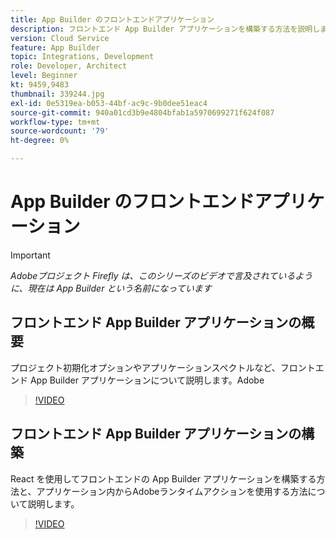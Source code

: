 ```yaml
---
title: App Builder のフロントエンドアプリケーション
description: フロントエンド App Builder アプリケーションを構築する方法を説明します。
version: Cloud Service
feature: App Builder
topic: Integrations, Development
role: Developer, Architect
level: Beginner
kt: 9459,9483
thumbnail: 339244.jpg
exl-id: 0e5319ea-b053-44bf-ac9c-9b0dee51eac4
source-git-commit: 940a01cd3b9e4804bfab1a5970699271f624f087
workflow-type: tm+mt
source-wordcount: '79'
ht-degree: 0%

---
```


# App Builder のフロントエンドアプリケーション

>[!IMPORTANT]
>
> _Adobeプロジェクト Firefly は、このシリーズのビデオで言及されているように、現在は App Builder という名前になっています_

## フロントエンド App Builder アプリケーションの概要

プロジェクト初期化オプションやアプリケーションスペクトルなど、フロントエンド App Builder アプリケーションについて説明します。Adobe

>[!VIDEO](https://video.tv.adobe.com/v/339247/?quality=12&learn=on)

## フロントエンド App Builder アプリケーションの構築

React を使用してフロントエンドの App Builder アプリケーションを構築する方法と、アプリケーション内からAdobeランタイムアクションを使用する方法について説明します。

>[!VIDEO](https://video.tv.adobe.com/v/339248/?quality=12&learn=on)
